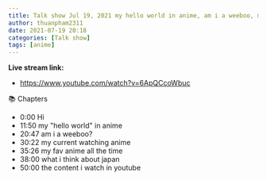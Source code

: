 ```yaml
---
title: Talk show Jul 19, 2021 my hello world in anime, am i a weeboo, my current watching anime, my fav anime all the time, what i think about japan, the content i watch in youtube
author: thuanpham2311
date: 2021-07-19 20:18
categories: [Talk show]
tags: [anime]
---
```


**Live stream link:**
- <https://www.youtube.com/watch?v=6ApQCcoWbuc>

📚 Chapters
- 0:00 Hi
- 11:50 my "hello world" in anime
- 20:47 am i a weeboo?
- 30:22 my current watching anime
- 35:26 my fav anime all the time
- 38:00 what i think about japan
- 50:00 the content i watch in youtube
